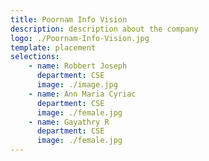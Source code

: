 ```yaml
---
title: Poornam Info Vision
description: description about the company
logo: ./Poornam-Info-Vision.jpg
template: placement
selections:
    - name: Robbert Joseph
      department: CSE
      image: ./image.jpg
    - name: Ann Maria Cyriac
      department: CSE
      image: ./female.jpg
    - name: Gayathry R
      department: CSE
      image: ./female.jpg
---
```

